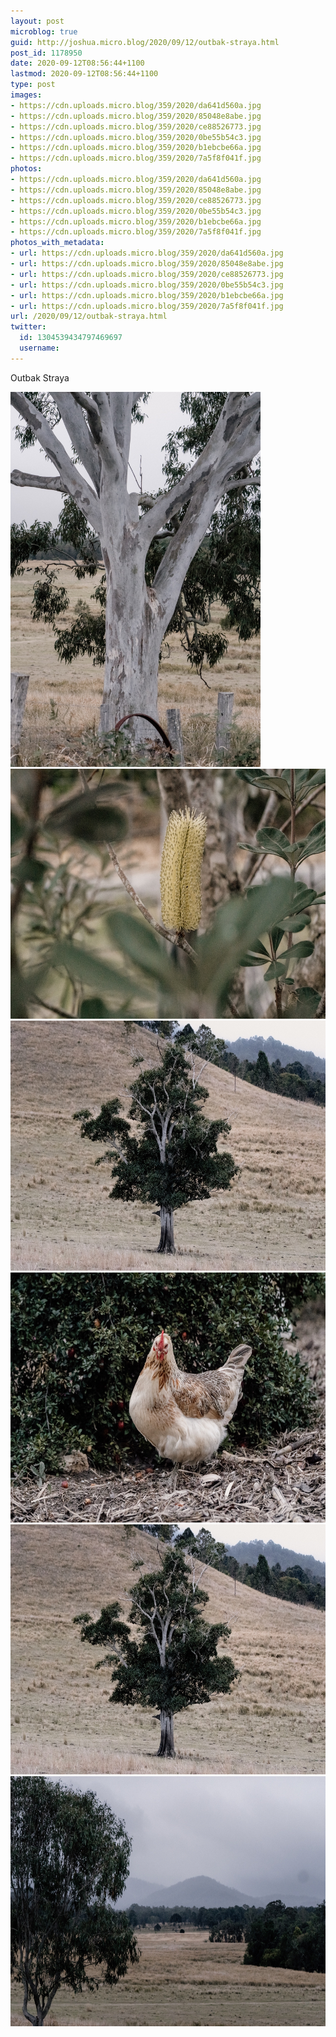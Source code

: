 ```yaml
---
layout: post
microblog: true
guid: http://joshua.micro.blog/2020/09/12/outbak-straya.html
post_id: 1178950
date: 2020-09-12T08:56:44+1100
lastmod: 2020-09-12T08:56:44+1100
type: post
images:
- https://cdn.uploads.micro.blog/359/2020/da641d560a.jpg
- https://cdn.uploads.micro.blog/359/2020/85048e8abe.jpg
- https://cdn.uploads.micro.blog/359/2020/ce88526773.jpg
- https://cdn.uploads.micro.blog/359/2020/0be55b54c3.jpg
- https://cdn.uploads.micro.blog/359/2020/b1ebcbe66a.jpg
- https://cdn.uploads.micro.blog/359/2020/7a5f8f041f.jpg
photos:
- https://cdn.uploads.micro.blog/359/2020/da641d560a.jpg
- https://cdn.uploads.micro.blog/359/2020/85048e8abe.jpg
- https://cdn.uploads.micro.blog/359/2020/ce88526773.jpg
- https://cdn.uploads.micro.blog/359/2020/0be55b54c3.jpg
- https://cdn.uploads.micro.blog/359/2020/b1ebcbe66a.jpg
- https://cdn.uploads.micro.blog/359/2020/7a5f8f041f.jpg
photos_with_metadata:
- url: https://cdn.uploads.micro.blog/359/2020/da641d560a.jpg
- url: https://cdn.uploads.micro.blog/359/2020/85048e8abe.jpg
- url: https://cdn.uploads.micro.blog/359/2020/ce88526773.jpg
- url: https://cdn.uploads.micro.blog/359/2020/0be55b54c3.jpg
- url: https://cdn.uploads.micro.blog/359/2020/b1ebcbe66a.jpg
- url: https://cdn.uploads.micro.blog/359/2020/7a5f8f041f.jpg
url: /2020/09/12/outbak-straya.html
twitter:
  id: 1304539434797469697
  username: 
---
```

Outbak Straya

<img src="uploads/2020/da641d560a.jpg" width="400" height="600" alt="" /><img src="uploads/2020/85048e8abe.jpg" width="600" height="400" alt="" /><img src="uploads/2020/ce88526773.jpg" width="600" height="400" alt="" /><img src="uploads/2020/0be55b54c3.jpg" width="600" height="400" alt="" /><img src="uploads/2020/b1ebcbe66a.jpg" width="600" height="400" alt="" /><img src="uploads/2020/7a5f8f041f.jpg" width="600" height="400" alt="" />
